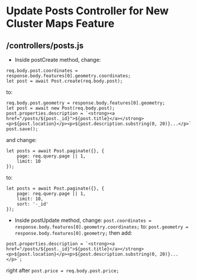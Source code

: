 # Update Posts Controller for New Cluster Maps Feature

## /controllers/posts.js
- Inside postCreate method, change: 
```JS
req.body.post.coordinates = response.body.features[0].geometry.coordinates;
let post = await Post.create(req.body.post);
```
to:
```JS
req.body.post.geometry = response.body.features[0].geometry;
let post = await new Post(req.body.post);
post.properties.description = `<strong><a href="/posts/${post._id}">${post.title}</a></strong><p>${post.location}</p><p>${post.description.substring(0, 20)}...</p>`
post.save();
```
and change:
```JS
let posts = await Post.paginate({}, {
	page: req.query.page || 1,
	limit: 10
});
```
to:
```JS
let posts = await Post.paginate({}, {
	page: req.query.page || 1,
	limit: 10,
	sort: '-_id'
});
```
- Inside postUpdate method, change: 
`post.coordinates = response.body.features[0].geometry.coordinates;` 
to: 
`post.geometry = response.body.features[0].geometry;`
then add: 
```JS
post.properties.description = `<strong><a href="/posts/${post._id}">${post.title}</a></strong><p>${post.location}</p><p>${post.description.substring(0, 20)}...</p>`;
```
right after `post.price = req.body.post.price;`